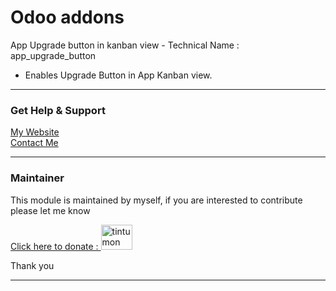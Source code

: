 # Odoo addons
App Upgrade button in kanban view -  Technical Name : app_upgrade_button
 * Enables Upgrade Button in App Kanban view.
<hr/>
    <div class="oe_row">
        <h3>Get Help &amp; Support</h3>
        <a class="success mt8" title="website" target="new" href="http://tintumon.co.in/">My Website</a>
        <br/>
        <a class="success mt8" title="Contact Us" href="mailto:tintumonmartin@gmail.com">Contact Me</a>
    </div>
    <hr/>
    <div class="oe_row">
        <h3>Maintainer</h3>
        <p>This module is maintained by myself, if you are interested to contribute please let me know</p>
        <a href="http://paypal.me/Tintumon" target="_blank">
            Click here to donate : <img src="http://tintumon.co.in/web/image/res.company/1/logo?unique=0fa4daa"
                                         height="40px" width="50px" alt="tintumon paypal"/>
        </a>
        <p>Thank you</p>
    </div>
    <hr/>